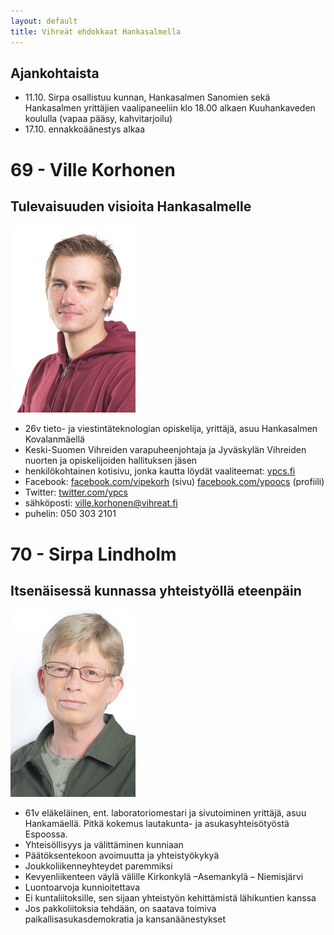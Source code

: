 ```yaml
---
layout: default
title: Vihreät ehdokkaat Hankasalmella
---
```

## Ajankohtaista
 - 11.10. Sirpa osallistuu kunnan, Hankasalmen Sanomien sekä Hankasalmen yrittäjien vaalipaneeliin klo 18.00 alkaen Kuuhankaveden koululla (vapaa pääsy, kahvitarjoilu)
 - 17.10. ennakkoäänestys alkaa

# 69 - Ville Korhonen
## Tulevaisuuden visioita Hankasalmelle
![#69 Ville Korhonen](media/img/s_fix-ehdokaskuva-60.jpg)

 - 26v tieto- ja viestintäteknologian opiskelija, yrittäjä, asuu Hankasalmen Kovalanmäellä
 - Keski-Suomen Vihreiden varapuheenjohtaja ja Jyväskylän Vihreiden nuorten ja opiskelijoiden hallituksen jäsen
 - henkilökohtainen kotisivu, jonka kautta löydät vaaliteemat: [ypcs.fi](http://ypcs.fi)
 - Facebook: [facebook.com/vipekorh](https://www.facebook.com/vipekorh) (sivu) [facebook.com/ypoocs](https://www.facebook.com/ypoocs) (profiili)
 - Twitter: [twitter.com/ypcs](https://twitter.com/ypcs)
 - sähköposti: [ville.korhonen@vihreat.fi](mailto:ville.korhonen@vihreat.fi)
 - puhelin: 050 303 2101


# 70 - Sirpa Lindholm
## Itsenäisessä kunnassa yhteistyöllä eteenpäin
![#70 Sirpa Lindholm](media/img/s_ehdokaskuva-169.jpg)

 - 61v eläkeläinen, ent. laboratoriomestari ja sivutoiminen yrittäjä, asuu Hankamäellä. Pitkä kokemus lautakunta- ja asukasyhteisötyöstä Espoossa.
 - Yhteisöllisyys ja välittäminen kunniaan
 - Päätöksentekoon avoimuutta ja yhteistyökykyä
 - Joukkoliikenneyhteydet paremmiksi
 - Kevyenliikenteen väylä välille Kirkonkylä –Asemankylä – Niemisjärvi
 - Luontoarvoja kunnioitettava
 - Ei kuntaliitoksille, sen sijaan yhteistyön kehittämistä lähikuntien kanssa
 - Jos pakkoliitoksia tehdään, on saatava toimiva paikallisasukasdemokratia ja kansanäänestykset
